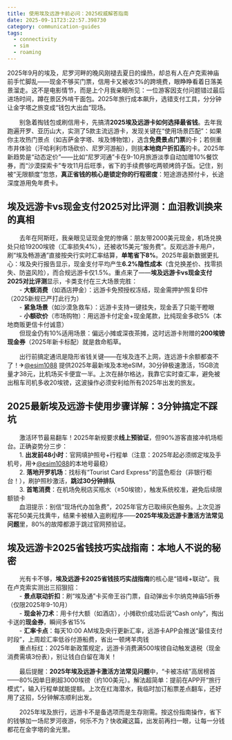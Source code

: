 ```yaml
---
title: 使用埃及远游卡前必问：2025权威解答指南
date: 2025-09-11T23:22:57.398730
category: communication-guides
tags:
  - connectivity
  - sim
  - roaming
---
```


2025年9月的埃及，尼罗河畔的晚风刚褪去夏日的燥热，却总有人在卢克索神庙前手忙脚乱——现金不够买门票，信用卡又被收3%的跨境费，眼睁睁看着日落美景溜走。这不是电影情节，而是上个月我亲眼所见：一位游客因支付问题错过最后进场时间，蹲在景区外啃干面包。2025年旅行成本飙升，选错支付工具，分分钟让金字塔之旅变成“钱包大出血”现场。

　　别急着掏钱包或刷信用卡，先搞清**2025埃及远游卡如何选择最省钱**。去年我跑遍开罗、亚历山大，实测了5款主流远游卡，发现关键在“使用场景匹配”：如果你主攻热门景点（如吉萨金字塔、埃及博物馆），选含**免费景点门票**的卡；若侧重市井体验（汗哈利利市场砍价、尼罗河游船），则挑**本地商户折扣高**的卡。2025年新趋势是“动态定价”——比如“尼罗河通”卡在9-10月旅游淡季自动加赠10%餐饮券，而“沙漠探索卡”专攻11月后旺季，省下的手续费够吃两顿烤鸽子饭。记住，别被“无限额度”忽悠，**真正省钱的核心是锁定你的行程密度**：短途游选预付卡，长途深度游用免年费卡。

## 埃及远游卡vs现金支付2025对比评测：血泪教训换来的真相

　　去年在阿斯旺，我亲眼见证现金党的惨痛：朋友带2000美元现金，机场兑换处只给19200埃镑（汇率损失4%），还被收15美元“服务费”。反观远游卡用户，刷“埃及畅游通”直接按央行实时汇率结算，**单笔省下8%**。2025年最新数据更扎心：埃及央行报告显示，现金支付平均产生**6.2%隐性成本**（含兑换差价、找零损失、防盗风险），而合规远游卡仅1.5%。重点来了——**埃及远游卡vs现金支付2025对比评测**显示，卡类支付在三大场景完胜：  
　　- **大额消费**（如酒店押金）：远游卡免预授权冻结，现金需押护照复印件（2025新规已严打此行为）  
　　- **紧急场景**（如沙漠急救车）：远游卡支持一键挂失，现金丢了只能干瞪眼  
　　- **小额砍价**（市场购物）：用远游卡付定金+现金尾款，比纯现金多砍5%（本地商贩更信卡付诚意）  
　　但现金仍有10%适用场景：偏远小摊或深夜茶摊，这时远游卡附赠的**200埃镑现金券**（2025年新卡标配）就是救命稻草。

　　出行前搞定通讯是隐形省钱关键——在埃及连不上网，连远游卡余额都查不了！✈[@esim1088](https://t.me/s/esim1088) 提供2025年最新埃及本地eSIM，30分钟极速激活，15GB流量才38元，比机场买卡便宜一半。上次在赫尔格达，我靠它实时查汇率，避免被出租车司机多收20埃镑，这波操作必须安利给所有2025年出发的旅友。

## 2025最新埃及远游卡使用步骤详解：3分钟搞定不踩坑

　　激活环节最易翻车！2025年新规要求**线上预验证**，但90%游客直接冲机场柜台。正确姿势分三步：  
　　1. **出发前48小时**：官网填护照号+行程单（注意：2025年起必须绑定埃及手机号，用✈[@esim1088](https://t.me/s/esim1088)的本地号最稳）  
　　2. **落地开罗机场**：找标有“Tourist Card Express”的蓝色柜台（非银行柜台！），刷护照秒激活，**跳过30分钟排队**  
　　3. **首笔消费**：在机场免税店买瓶水（≥50埃镑），触发系统校准，避免后续限额锁卡  
　　血泪提示：别信“现场代办加急费”，2025年官方已取缔灰色服务。上次见游客花50美元找黄牛，结果卡被植入盗刷程序——**2025年埃及远游卡激活方法常见问题**里，80%的故障都源于跳过官网预验证。

## 埃及远游卡2025省钱技巧实战指南：本地人不说的秘密

　　光有卡不够，**埃及远游卡2025省钱技巧实战指南**的核心是“错峰+联动”。我在卢克索实测出三招狠招：  
　　- **景点联动折扣**：刷“埃及通”卡买帝王谷门票，自动弹出卡尔纳克神庙5折券（仅限2025年9-10月）  
　　- **现金补刀术**：用卡付大额（如酒店），小摊砍价成功后说“Cash only”，掏出卡送的**现金券**，瞬间多省15%  
　　- **汇率卡点**：每天10:00 AM埃及央行更新汇率，远游卡APP会推送“最佳支付时段”，上周趁汇率低谷付游船费，省出一顿烤羊肉钱  
　　重点标红：2025年新政策规定，远游卡消费满500埃镑自动触发退税（现金消费需填3份表），别让钱白白留在海关！

　　最后提醒：**2025年埃及远游卡激活方法常见问题**中，“卡被冻结”高居榜首——80%因单日刷超3000埃镑（约100美元）。解法超简单：提前在APP开“旅行模式”，输入行程单就能提额。上次在红海潜水，我临时加订船票差点翻车，还好用了这招，5分钟解冻顺利出发。  

　　2025年埃及旅行，远游卡不是备选项而是生存刚需。按这份指南操作，省下的钱够加一场尼罗河夜游，何乐不为？快收藏这篇，出发前再扫一眼，让每一分钱都花在金字塔的金光里。